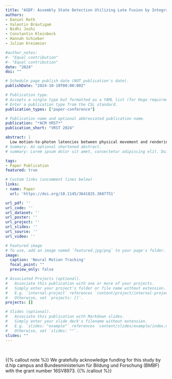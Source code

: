 ```yaml
---
title: "ASDF: Assembly State Detection Utilizing Late Fusion by Integrating 6D Pose Estimation"
authors:
- Daniel Roth
- Valentin Bräutigam
- Nidhi Joshi
- Constantin Kleinbeck
- Hannah Schieber
- Julian Kreimeier

#author_notes:
#- "Equal contribution"
#- "Equal contribution"
date: "2024"
doi: ""

# Schedule page publish date (NOT publication's date).
publishDate: "2024-10-10T00:00:00Z"

# Publication type.
# Accepts a single type but formatted as a YAML list (for Hugo requirements).
# Enter a publication type from the CSL standard.
publication_types: ["paper-conference"]

# Publication name and optional abbreviated publication name.
publication: "*ACM VRST*"
publication_short: "VRST 2024"

abstract: | 
  Low motion-to-photon latencies between physical movement and rendering updates are crucial for an immersive virtual reality (VR) experience and to avoidusers’ discomfort and sickness. Current methods aim to minimize the delay between the motion measurement and rendering at the cost of increasing technical complexity and possibly decreasing accuracy. By relying on capturing physical motion, these strategies will, by nature, not result in zero latency rendering or will be based on prediction and resulting uncertainty. This paper presents and evaluates a novel alternative and proof of principle for VR motion tracking that could enable motion-to-photon latencies of zero and below zero in time. We termed our concept Neural Motion Tracking, which we define as the sensing and assessment of motion through human neural activation of the somatic nervous system. In contrast to measuring physical activity, the key principle is that we aim to utilize the physiological timeframe between a user’s intention and the execution of motion. We aim to foresee upcoming motion ahead of the physical movement, by sampling preceding electromyographic signals before the muscle activation. The electromechanical delay (EMD) between potential change in the muscle activation and actual physical movement opens a gap in which measurement can be taken and evaluated before the physical motion. In a first proof of principle, we evaluated the concept with two activities, arm bending and head rotation, measured with a binary activation measure. Our results indicate that it is possible to predict movement and update a rendering up to 2 ms before its physical execution, which is assessed by optical tracking after approximately 4 ms. However, to make the best use of this advantage, electromyography (EMG) sensor data should be as high quality as possible (i.e., low noise and from muscle-near electrodes). Our results empirically quantify this characteristic for the first time when compared to state-of-the-art optical tracking systems for VR. We discuss our results and potential pathways to motivate further work toward marker- and latency-less motion tracking.
# Summary. An optional shortened abstract.
# summary: Lorem ipsum dolor sit amet, consectetur adipiscing elit. Duis posuere tellus ac convallis placerat. Proin tincidunt magna sed ex sollicitudin condimentum.

tags:
- Paper Publication
featured: true

# Custom links (uncomment lines below)
links:
- name: Paper
  url: 'https://doi.org/10.1145/3641825.3687751'

url_pdf: ''
url_code: ''
url_dataset: ''
url_poster: ''
url_project: ''
url_slides: ''
url_source: ''
url_video: ''

# Featured image
# To use, add an image named `featured.jpg/png` to your page's folder. 
image:
  caption: 'Neural Motion Tracking'
  focal_point: ""
  preview_only: false

# Associated Projects (optional).
#   Associate this publication with one or more of your projects.
#   Simply enter your project's folder or file name without extension.
#   E.g. `internal-project` references `content/project/internal-project/index.md`.
#   Otherwise, set `projects: []`.
projects: []

# Slides (optional).
#   Associate this publication with Markdown slides.
#   Simply enter your slide deck's filename without extension.
#   E.g. `slides: "example"` references `content/slides/example/index.md`.
#   Otherwise, set `slides: ""`.
slides: ""
---
```


<br>

{{% callout note %}}
We gratefully acknowledge funding for this study by d.hip campus and Bundesministerium für Bildung und Forschung (BMBF) with the grant number 16SV8973.
{{% /callout %}}


